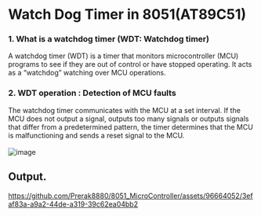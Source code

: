 # Watch Dog Timer in 8051(AT89C51)

 ### 1. **What is a watchdog timer (WDT: Watchdog timer)** <br>
A watchdog timer (WDT) is a timer that monitors microcontroller (MCU) programs to see if they are out of control or have stopped operating. It acts as a “watchdog” watching over MCU operations.</br>

### 2. **WDT operation : Detection of MCU faults**<br>
The watchdog timer communicates with the MCU at a set interval. If the MCU does not output a signal, outputs too many signals or outputs signals that differ from a predetermined pattern, the timer determines that the MCU is malfunctioning and sends a reset signal to the MCU. </br>
<br>
![image](https://github.com/Prerak8880/8051_MicroController/assets/96664052/c8f15d9d-78c4-48fa-909d-d19a49640a6b)


## Output.<br>


https://github.com/Prerak8880/8051_MicroController/assets/96664052/3efaf83a-a9a2-44de-a319-39c62ea04bb2


